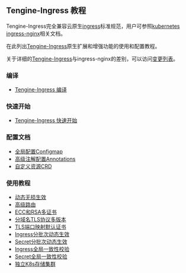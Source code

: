 ## Tengine-Ingress 教程
Tengine-Ingress完全兼容云原生[ingress](https://kubernetes.io/docs/concepts/services-networking/ingress/)标准规范，用户可参照[kubernetes ingress-nginx](https://kubernetes.github.io/ingress-nginx/)相关文档。

在此列出[Tengine-Ingress](https://github.com/alibaba/tengine-ingress)原生扩展和增强功能的使用和配置教程。 

关于详细的[Tengine-Ingress](https://github.com/alibaba/tengine-ingress)与ingress-nginx的差别，可以访问[变更列表](changelog_ingress.html)。

### 编译
*   [Tengine-Ingress 编译](document/ingress_install.html)

### 快速开始
*   [Tengine-Ingress 快速开始](document/ingress_quickstart.html)

### 配置文档
*   [全局配置Configmap](document/ingress_configmap.html)
*   [高级注解配置Annotations](document/ingress_annotations.html)
*   [自定义资源CRD](document/ingress_crd.html)

### 使用教程
*   [动态无损生效](document/ingress_hotreload.html)
*   [高级路由](document/ingress_routes.html) 
*   [ECC和RSA多证书](document/ingress_certs.html)
*   [分域名TLS协议多版本](document/ingress_tls_protocols.html) 
*   [TLS端口映射默认证书](document/ingress_tls_port_cert.html) 
*   [Ingress分批次动态生效](document/ingress_rollout_ingress.html)
*   [Secret分批次动态生效](document/ingress_rollout_secret.html)
*   [Ingress全局一致性校验](document/ingress_checksum_ingress.html)
*   [Secret全局一致性校验](document/ingress_checksum_secret.html)
*   [独立K8s存储集群](document/ingress_cluster.html)
